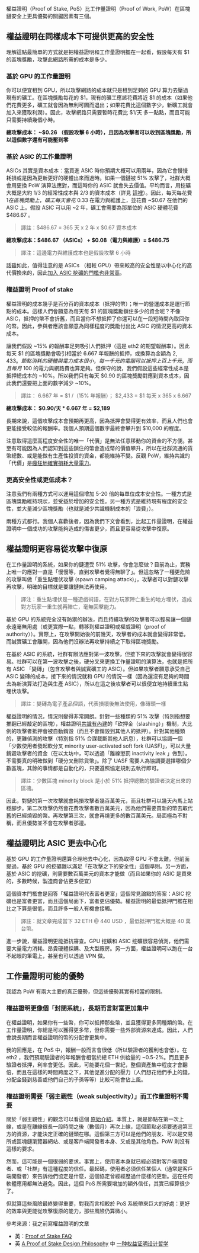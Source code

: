 [category]: <> (General,中文)
[date]: <> (2020/11/06)
[title]: <> (為什麼權益證明棒棒的（2020 年十一月）)
[pandoc]: <> (--mathjax)

權益證明（Proof of Stake, PoS）比工作量證明（Proof of Work, PoW）在區塊鏈安全上更具優勢的關鍵因素有三個。

## 權益證明在同樣成本下可提供更高的安全性

理解這點最簡單的方式就是把權益證明和工作量證明擺在一起看，假設每天有 $1 的區塊獎勵，攻擊此網路所需的成本是多少。

### 基於 GPU 的工作量證明

你可以便宜租到 GPU，所以攻擊網路的成本就只是租到足夠的 GPU 算力去壓過現有的礦工。在區塊獎勵每花的 $1，現有的礦工應該花費將近 $1 的成本（如果他們花費更多，礦工就會因為無利可圖而退出；如果花費比這個數字少，新礦工就會加入來獲取利潤）。因此，攻擊網路只需要暫時花費比 $1/天 多一點點，而且可能只需要持續幾個小時。

**總攻擊成本： ~$0.26 （假設攻擊 6 小時），且因為攻擊者可以收到區塊獎勵，所以這個數字還有可能壓到零**

### 基於 ASIC 的工作量證明

ASICs 其實是資本成本：當買進 ASIC 時你預期大概可以用兩年，因為它會慢慢耗損或是因為更新更好的硬體出來而過時。如果一個鏈被 51% 攻擊了，社群大概會用更換 PoW 演算法應對，而這時你的 ASIC 就會失去價值。平均而言，用挖礦大概是大約 1/3 的經常性成本與 2/3 的資本成本（詳見 [這裡](https://eth.wiki/concepts/proof-of-stake-faqs#what-about-capital-lockup-costs)）。因此，每天每花費 $1 在區塊獎勵上，礦工每天會花 ~$0.33 在電力與維護上，並花費 ~$0.67 在他們的 ASIC 上。假設 ASIC 可以用 ~2 年，礦工會需要為那單位的 ASIC 硬體花費 $486.67 。

> 譯註：$486.67 = 365 天 x 2 年 x $0.67 資本成本

**總攻擊成本：$486.67 （ASICs） + $0.08（電力與維護）= $486.75**

> 譯注：這邊電力與維護成本也是假設攻擊 6 小時

話雖如此，值得注意的是 ASICs （相較 GPU）帶來較高的安全性是以中心化的高代價換來的，因此[加入 ASIC 挖礦的門檻也非常高](https://blog.ethereum.org/2014/06/19/mining/)。

### 權益證明 Proof of stake

權益證明的成本幾乎是百分百的資本成本（抵押的幣）；唯一的營運成本是運行節點的成本。這樣人們會願意為每天每 $1 的區塊獎勵鎖住多少的資金呢？不像 ASIC，抵押的幣不會折舊，而且當你不想抵押了你還可以在一段短時間內取回你的幣。因此，參與者應該會願意為同樣程度的獎勵付出比 ASIC 的情況更高的資本成本。

讓我們假設 ~15% 的報酬率足夠吸引人們抵押（這是 eth2 的期望報酬率）。因此每天 $1 的區塊獎勵會吸引相當於 6.667 年報酬的抵押，或換算為金額為 $2,433 。節點消耗的硬體與電力成本很小，每一千元的電腦可以抵押上百上千元，而且每月 ~$100 的電力與網路費也算足夠。但保守的說，我們假設這些經常性成本是抵押總成本的 ~10%。所以我們只有每天 $0.90 的區塊獎勵對應到資本成本，因此我們還要把上面的數字減少 ~10%。

> 譯註：  6.667 年 = $1 /（15% 年報酬）； $2,433 = $1 每天 x 365 x 6.667

**總攻擊成本： $0.90/天 * 6.667 年 = $2,189**

長期來說，這個攻擊成本會預期再更高，因為抵押會變得更有效率，而且人們也會更能接受較低的報酬率。我個人預期這個數字最終會攀升到 $10,000 的程度。

注意取得這麼高程度安全性的唯一「代價」是無法任意移動你的資金的不方便。甚至有可能因為人們認知到這些鎖住的幣會造成幣的價值攀升，所以在社群流通的貨幣總數、或是能做有生產性投資的資金，都能維持不變。反觀 PoW，維持共識的「代價」是[瘋狂地確實損耗大量電力](https://www.theverge.com/2019/7/4/20682109/bitcoin-energy-consumption-annual-calculation-cambridge-index-cbeci-country-comparison)。

### 更高安全性或更低成本？

注意我們有兩種方式可以運用這個增加 5-20 倍的每單位成本安全性。一種方式是區塊獎勵維持現狀，並受益於增加的安全性。另一種方式是維持現有程度的安全性，並大量減少區塊獎勵（也就是減少共識機制成本的「浪費」）。

兩種方式都行。我個人喜歡後者，因為我們下文會看到，比起工作量證明，在權益證明中一個成功的攻擊能夠造成的傷害更少，而且更容易從攻擊中復原。

## 權益證明更容易從攻擊中復原

在工作量證明的系統，如果你的鏈遭受 51% 攻擊，你會怎麼做？目前為止，實務上唯一的應對一直是「慢慢等，直到攻擊者覺得無聊了」。但這忽略了一種更危險的攻擊叫做「重生點埋伏攻擊 (spawn camping attack)」，攻擊者可以對鏈攻擊再攻擊，明確的目標就是要讓鏈無法再使用。

> 譯注：重生點埋伏是一種遊戲術語，在對方玩家陣亡重生的地方埋伏，造成對方玩家一重生就再陣亡，毫無回擊能力。

基於 GPU 的系統完全沒有防禦的辦法，而且持續攻擊的攻擊者可以輕易讓一個鏈永遠毫無用處（或更實際一點，轉移到權益證明或權威證明（proof of authority））。實際上，在攻擊開始後的前幾天，攻擊者的成本就會變得非常低，而誠實礦工會離開，因為他們沒辦法再攻擊持續之下取得區塊獎勵。

在基於 ASIC 的系統，社群有辦法應對第一波攻擊，但接下來的攻擊就會變得很容易。社群可以在第一波攻擊之後，硬分叉來更換工作量證明的演算法，也就是把所有 ASIC 「變磚」（包含攻擊者與誠實礦工的 ASIC）。但如果攻擊者願意承受自己 ASIC 變磚的成本，接下來的情況就和 GPU 的情況一樣（因為還沒有足夠的時間去為新演算法打造與生產 ASIC），所以在這之後攻擊者可以很便宜地持續重生點埋伏攻擊。

> 譯註：變磚為電子產品俚語，代表損壞後無法使用，像磚頭一樣

權益證明的情況，情況則變得非常開朗。針對一些種類的 51% 攻擊（特別指想要推翻已經敲定的區塊），權益證明[共識有內建](https://arxiv.org/abs/1710.09437)的「砍押金（slashing）」機制，大比例的攻擊者抵押會被自動銷毀（而且不會銷毀到其他人的抵押）。針對其他種類的，更難偵測的攻擊（特別指 51% 合謀截斷其他人訊息），社群可以協調一個「少數使用者發起軟分叉 minority user-activated soft fork (UASF)」，可以大量銷毀攻擊者的資金（在以太坊中，可以透過「離線懲罰 inactivity leak 」做到）。不需要真的明確做到「硬分叉刪除貨幣」。除了 UASF 需要人為協調要選擇哪個少數區塊，其餘的事情都是自動化的，只要遵照協定規則去執行即可。

> 譯註：少數區塊 minority block 是小於 51% 抵押總數的驗證者決定出來的區塊。

因此，對鏈的第一次攻擊就會耗損攻擊者幾百萬美元，而且社群可以幾天內馬上站穩腳步。第二次攻擊仍然會花費攻擊者數百萬美元，因為他們需要買新的幣去取代舊的已經燒毀的幣。再攻擊第三次，就會再燒更多的數百萬美元。局面極為不對稱，而且優勢並不會在攻擊者那邊。

## 權益證明比 ASIC 更去中心化

基於 GPU 的工作量證明還算合理地去中心化，因為取得 GPU 不會太難。但前面提過，基於 GPU 的挖礦難以滿足「在攻擊之下的安全性」這個準則。另一方面，基於 ASIC 的挖礦，則需要數百萬美元的資本才能做（而且如果你的 ASIC 是買來的，多數時候，製造商會佔更多便宜）

這個資本門檻會是回答「權益證明代表富者更富」這個常見論點的答案：ASIC 挖礦也是富者更富，而且這個局面下，富者更佔優勢。權益證明的最低抵押門檻在相比之下算是很低，而且許多一般人有機會接觸。

> 譯註：就文章完成當下 32 ETH @ 440 USD ，最低抵押門檻大概是 40 萬台幣。

進一步說，權益證明更能抵抗審查。GPU 挖礦和 ASIC 挖礦很容易偵測，他們需要大量電力消耗、昂貴硬體採購、及大型廠房。另一方面，權益證明可以跑在一台不起眼的筆電上，甚至也可以透過 VPN 做。

## 工作量證明可能的優勢

我認為 PoW 有兩大主要的真正優勢，但這些優勢其實有相當的限制。

### 權益證明更像個「封閉系統」，長期而言財富更加集中

在權益證明，如果你有一些幣，你可以抵押那些幣，並且獲得更多同種類的幣。在工作量證明，你總是可以獲得更多幣，但你需要一些外部資源來達成。因此，人們會說長期而言權益證明的幣的分配會更集中。

我的回應是，在 PoS 中，報酬一般而言會很低（所以驗證者的獲利也會低）。在 eth2 ，我們預期驗證者的年報酬會相當於總 ETH 供給量的 ~0.5-2%。而且更多驗證者抵押，利率會更低。因此，可能要花個一世紀，整個資產集中程度才會翻倍，而且在這樣的時間跨度之下，其他促進分配的壓力（人們想花他們手上的錢，分配金錢到慈善或他們自己的子孫等等）比較可能會佔上風。

### 權益證明需要「弱主觀性（weak subjectivity）」而工作量證明不需要

關於「弱主觀性」的觀念可以看這個 [原始介紹](https://blog.ethereum.org/2014/11/25/proof-stake-learned-love-weak-subjectivity/)。本質上，就是節點在第一次上線，或是在離線很長一段時間之後（數個月）再次上線，這個節點必須要透過第三方的資源，才能決定正確的鏈頭在哪。這個第三方可以是他們的朋友、可以是交易所或區塊鏈瀏覽器網站、或是客戶端開發者本身、又或是其他角色。PoW 則沒有這樣的要求。

然而，這可能是一個很弱的要求。事實上，使用者本身就已經必須對客戶端開發者、或「社群」有這種程度的信任。最起碼，使用者必須信任某個人（通常是客戶端開發者）來告訴他們協定是什麼，這個協定曾經經歷過什麼樣的更新。這在任何軟體應用都無法避免。因此，這個 PoS 所需要增加的額外信任，其實已經算很少了。

但就算這些風險最終變得重要，對我而言相較於 PoS 系統帶來巨大的好處：更好的效率與更能從攻擊復原的能力，那些風險仍算微小。

參考來源：我之前寫權益證明的文章

- 英：[Proof of Stake FAQ](https://eth.wiki/concepts/proof-of-stake-faqs)
- 英 [A Proof of Stake Design Philosophy](https://medium.com/@VitalikButerin/a-proof-of-stake-design-philosophy-506585978d51) 中 [一种权益证明设计哲学](https://ethfans.org/posts/a-proof-of-stake-design-philosophy)
